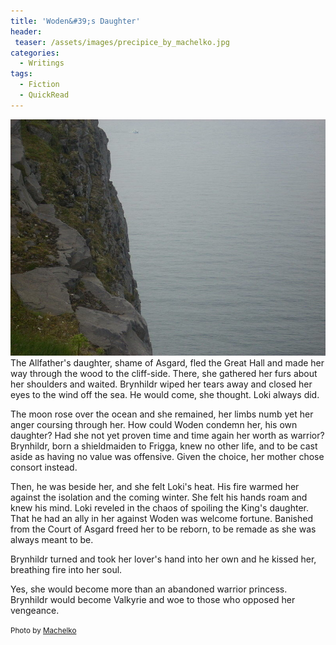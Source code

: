 ```yaml
---
title: 'Woden&#39;s Daughter'
header:
 teaser: /assets/images/precipice_by_machelko.jpg
categories:
  - Writings
tags:
  - Fiction
  - QuickRead
---
```

<img src="/assets/images/precipice_by_machelko.jpg">The Allfather's daughter, shame of Asgard, fled the Great Hall and made her way through the wood to the cliff-side. There, she gathered her furs about her shoulders and waited.  Brynhildr wiped her tears away and closed her eyes to the wind off the sea. He would come, she thought. Loki always did.

The moon rose over the ocean and she remained, her limbs numb yet her anger coursing through her. How could Woden condemn her, his own daughter? Had she not yet proven time and time again her worth as warrior? Brynhildr, born a shieldmaiden to Frigga, knew no other life, and to be cast aside as having no value was offensive. Given the choice, her mother chose consort instead.

Then, he was beside her, and she felt Loki's heat. His fire warmed her against the isolation and the coming winter. She felt his hands roam and knew his mind. Loki reveled in the chaos of spoiling the King's daughter. That he had an ally in her against Woden was welcome fortune. Banished from the Court of Asgard freed her to be reborn, to be remade as she was always meant to be.

Brynhildr turned and took her lover's hand into her own and he kissed her, breathing fire into her soul.

Yes, she would become more than an abandoned warrior princess. Brynhildr would become Valkyrie and woe to those who opposed her vengeance.

<small>Photo by <a href="http://machelko.deviantart.com/art/Precipice-97288424">Machelko</a></small>